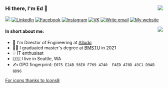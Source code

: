 ### Hi there, I'm Ed 👋 <img align="right" src="https://komarev.com/ghpvc/?username=ed-asriyan"/>

<a href="https://t.me/ed_asriyan" target="_blank"><img src="https://img.icons8.com/wired/34/000000/telegram-app.png"/></a>
<a href="https://www.linkedin.com/in/ed-asriyan" target="_blank"><img title="LinkedIn" src="https://img.icons8.com/wired/34/000000/linkedin.png"/></a>
<a href="https://www.facebook.com/ed.asrian" target="_blank"><img title="Facebook" src="https://img.icons8.com/wired/34/000000/facebook.png"/></a>
<a href="https://www.instagram.com/ed_asriyan" target="_blank"><img title="Instagram" src="https://img.icons8.com/wired/34/000000/instagram-new.png"/></a>
<a href="https://vk.com/ed_asriyan" target="_blank"><img title="VK" src="https://img.icons8.com/wired/34/000000/vk-com.png"/></a>
<a href="mailto:contact.github@asriyan.me" target="_blank"><img title="Write email" src="https://img.icons8.com/wired/34/000000/send-mass-email.png"/></a>
<a href="https://asriyan.me" target="_blank"><img title="My website" src="https://img.icons8.com/wired/30/000000/domain.png"/></a>

<img align="right" src="https://github-readme-stats.vercel.app/api?username=ed-asriyan&show_icons=true&hide_rank=true"/>

#### In short about me:

- 🚀 I'm Director of Engineering at [Alludo](https://www.alludo.com)
- 🧑‍🎓 I graduated master's degree at [BMSTU](https://bmstu.ru) in 2021
- 💡 IT enthusiast
- 🇺🇸 I live in Seattle, WA
- ✍️ GPG fingerprint: `E075 E24B 56E0 F769 4740  FAED A70D 43C1 D9AB 8D96`

<a align="right" href="https://icons8.com" target="_blank">For icons thanks to Icons8</a>
